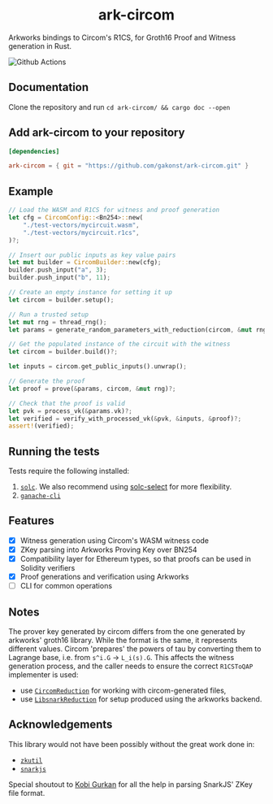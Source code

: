 # <h1 align="center"> ark-circom </h1>

Arkworks bindings to Circom's R1CS, for Groth16 Proof and Witness generation in Rust.

![Github Actions](https://github.com/gakonst/ark-circom/workflows/Tests/badge.svg)

## Documentation

Clone the repository and run `cd ark-circom/ && cargo doc --open`

## Add ark-circom to your repository

```toml
[dependencies]

ark-circom = { git = "https://github.com/gakonst/ark-circom.git" }
```

## Example

```rust
// Load the WASM and R1CS for witness and proof generation
let cfg = CircomConfig::<Bn254>::new(
    "./test-vectors/mycircuit.wasm",
    "./test-vectors/mycircuit.r1cs",
)?;

// Insert our public inputs as key value pairs
let mut builder = CircomBuilder::new(cfg);
builder.push_input("a", 3);
builder.push_input("b", 11);

// Create an empty instance for setting it up
let circom = builder.setup();

// Run a trusted setup
let mut rng = thread_rng();
let params = generate_random_parameters_with_reduction(circom, &mut rng)?;

// Get the populated instance of the circuit with the witness
let circom = builder.build()?;

let inputs = circom.get_public_inputs().unwrap();

// Generate the proof
let proof = prove(&params, circom, &mut rng)?;

// Check that the proof is valid
let pvk = process_vk(&params.vk)?;
let verified = verify_with_processed_vk(&pvk, &inputs, &proof)?;
assert!(verified);
```

## Running the tests

Tests require the following installed:
1. [`solc`](https://solidity.readthedocs.io/en/latest/installing-solidity.html). We also recommend using [solc-select](https://github.com/crytic/solc-select) for more flexibility.
2. [`ganache-cli`](https://github.com/trufflesuite/ganache-cli#installation)

## Features

- [x] Witness generation using Circom's WASM witness code
- [x] ZKey parsing into Arkworks Proving Key over BN254
- [x] Compatibility layer for Ethereum types, so that proofs can be used in Solidity verifiers
- [x] Proof generations and verification using Arkworks
- [ ] CLI for common operations

## Notes

The prover key generated by circom differs from the one generated by arkworks' groth16 library. While the format is the same, it represents different values.
Circom 'prepares' the powers of tau by converting them to Lagrange base, i.e. from `s^i.G` -> `L_i(s).G`. This affects the witness generation process, and the caller needs to ensure the correct `R1CSToQAP` implementer is used:
- use [`CircomReduction`](https://github.com/arkworks-rs/circom-compat/blob/b892c62597687c23341cda1e8e89d58bb6428f36/src/circom/qap.rs#L12) for working with circom-generated files,
- use [`LibsnarkReduction`](https://github.com/arkworks-rs/groth16/blob/5272c935bda290a24cd18d0a3f994b0af70d5f27/src/r1cs_to_qap.rs#L101) for setup produced using the arkworks backend.

## Acknowledgements

This library would not have been possibly without the great work done in:
- [`zkutil`](https://github.com/poma/zkutil/)
- [`snarkjs`](https://github.com/iden3/snarkjs/)

Special shoutout to [Kobi Gurkan](https://github.com/kobigurk/) for all the help in parsing SnarkJS' ZKey file format.
